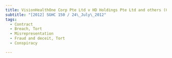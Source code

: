 ```yaml
---
title: VisionHealthOne Corp Pte Ltd v HD Holdings Pte Ltd and others (Chan Wai Chuen and 
subtitle: "[2012] SGHC 150 / 24\_July\_2012"
tags:
  - Contract
  - Breach, Tort
  - Misrepresentation
  - Fraud and deceit, Tort
  - Conspiracy

---
```


